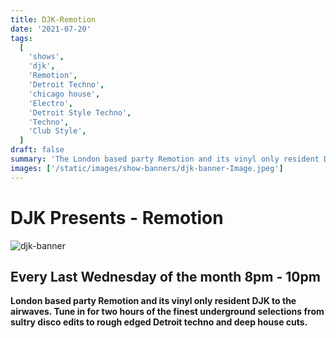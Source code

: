 ```yaml
---
title: DJK-Remotion
date: '2021-07-20'
tags:
  [
    'shows',
    'djk',
    'Remotion',
    'Detroit Techno',
    'chicago house',
    'Electro',
    'Detroit Style Techno',
    'Techno',
    'Club Style',
  ]
draft: false
summary: 'The London based party Remotion and its vinyl only resident DJK to the airwaves.'
images: ['/static/images/show-banners/djk-banner-Image.jpeg']
---
```


# DJK Presents - Remotion

<div className="my-1 px-2 w-full overflow-hidden xl:my-1 xl:px-2 xl:w-1/2">
    <Image alt="djk-banner" src="/static/images/show-banners/djk-banner-Image.jpeg" width={700} height={250} />
</div>

## Every Last Wednesday of the month 8pm - 10pm

**London based party Remotion and its vinyl only resident DJK to the airwaves. Tune in for two hours of the finest underground selections from sultry disco edits to rough edged Detroit techno and deep house cuts.**
